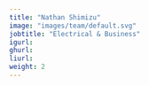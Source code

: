 ```yaml
---
title: "Nathan Shimizu"
image: "images/team/default.svg"
jobtitle: "Electrical & Business"
igurl: 
ghurl: 
liurl:
weight: 2
---
```


